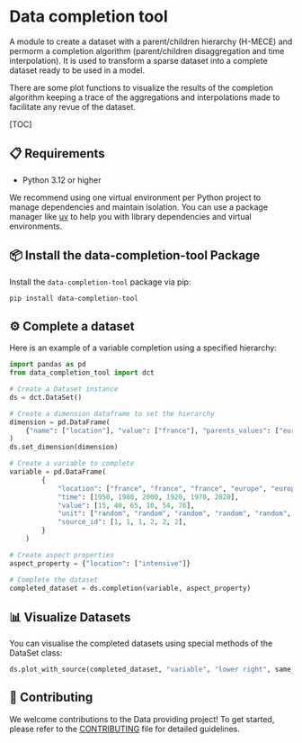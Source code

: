 # Data completion tool

A module to create a dataset with a parent/children hierarchy (H-MECE) and permorm a completion algorithm (parent/children disaggregation and time interpolation). It is used to transform a sparse dataset into a complete dataset ready to be used in a model.

There are some plot functions to visualize the results of the completion algorithm keeping a trace of the aggregations and interpolations made to facilitate any revue of the dataset.

[TOC]

## 📋 Requirements

- Python 3.12 or higher

We recommend using one virtual environment per Python project to manage dependencies and maintain isolation. You can use a package manager like [uv](https://docs.astral.sh/uv/) to help you with library dependencies and virtual environments.

## 📦 Install the data-completion-tool Package

Install the `data-completion-tool` package via pip:

```bash
pip install data-completion-tool
```

## ⚙️ Complete a dataset

Here is an example of a variable completion using a specified hierarchy:

```python
import pandas as pd
from data_completion_tool import dct

# Create a Dataset instance
ds = dct.DataSet()

# Create a dimension dataframe to set the hierarchy
dimension = pd.DataFrame(
    {"name": ["location"], "value": ["france"], "parents_values": ["europe"]}
)
ds.set_dimension(dimension)

# Create a variable to complete
variable = pd.DataFrame(
        {
            "location": ["france", "france", "france", "europe", "europe", "europe"],
            "time": [1950, 1980, 2000, 1920, 1970, 2020],
            "value": [15, 40, 65, 10, 54, 76],
            "unit": ["random", "random", "random", "random", "random", "random"],
            "source_id": [1, 1, 1, 2, 2, 2],
        }
    )

# Create aspect properties
aspect_property = {"location": ["intensive"]}

# Complete the dataset
completed_dataset = ds.completion(variable, aspect_property)
```

## 📊 Visualize Datasets

You can visualise the completed datasets using special methods of the DataSet class:

```python
ds.plot_with_source(completed_dataset, "variable", "lower right", same_figure=True)
```

## 🤝 Contributing

We welcome contributions to the Data providing project! To get started, please refer to the [CONTRIBUTING](CONTRIBUTING.md) file for detailed guidelines.
